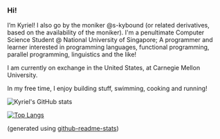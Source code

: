 ### Hi!

I’m Kyriel! I also go by the moniker @s-kybound (or related derivatives, based on the availability of the moniker). I'm a penultimate Computer Science Student @ National University of Singapore; A programmer and learner interested in programming languages, functional programming, parallel programming, linguistics and the like!

I am currently on exchange in the United States, at Carnegie Mellon University.

In my free time, I enjoy building stuff, swimming, cooking and running!

![Kyriel's GitHub stats](https://github-readme-stats.vercel.app/api?username=s-kybound&hide_rank=true&show_icons=true&theme=transparent)

[![Top Langs](https://github-readme-stats.vercel.app/api/top-langs/?username=s-kybound&layout=compact&theme=transparent)](https://github.com/anuraghazra/github-readme-stats)

(generated using [github-readme-stats](https://github.com/anuraghazra/github-readme-stats))

<!---
### Donations

Don't deserve them yet

https://s-kybound.github.io/
--->
<!---
s-kybound/s-kybound is a ✨ special ✨ repository because its `README.md` (this file) appears on your GitHub profile.
You can click the Preview link to take a look at your changes.
--->
